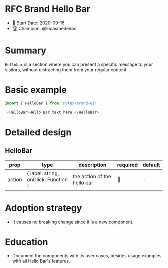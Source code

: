 # RFC Brand Hello Bar

- 📅 Start Date: 2020-09-16
- 🏆 Champion: @lucasmedeiros

# Summary

`Hellobar` is a section where you can present a specific message to your visitors, without distracting them from your regular content.

# Basic example

```jsx
import { HelloBar } from '@vtex/brand-ui'

;<HelloBar>Hello Bar text here.</HelloBar>
```

# Detailed design

## HelloBar

| prop   | type                                 | description                 | required | default |
| ------ | ------------------------------------ | --------------------------- | -------- | ------- |
| action | { label: string, onClick: Function } | the action of the hello bar | 🚫       | -       |

# Adoption strategy

- It causes no breaking change since it is a new component.

# Education

- Document the components with its user cases, besides usage examples with all Hello Bar's features.
